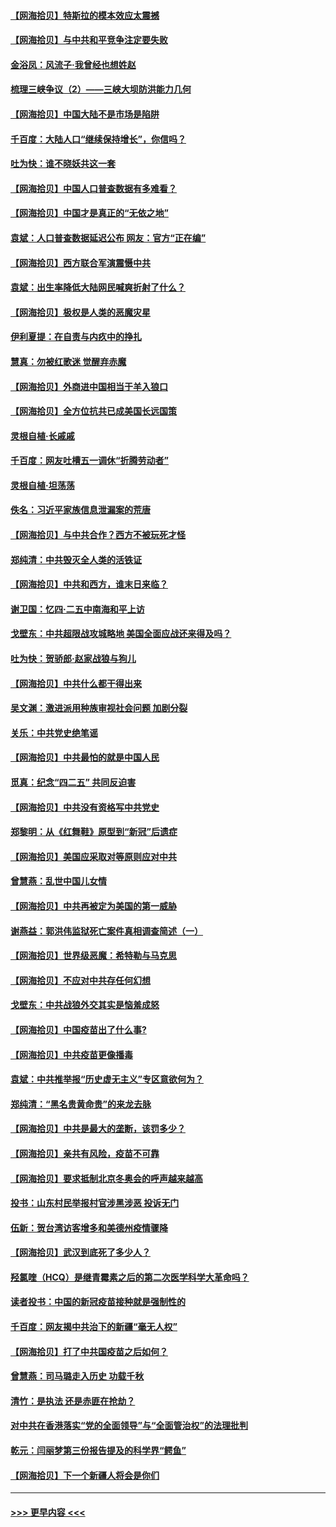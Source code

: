 #### [【网海拾贝】特斯拉的模本效应太震撼](../pages/nsc993/n12925626.md?t=05071601) 
#### [【网海拾贝】与中共和平竞争注定要失败](../pages/nsc993/n12923326.md?t=05071601) 
#### [金浴凤：风流子‧我曾经也想姓赵](../pages/nsc993/n12920911.md?t=05071601) 
#### [梳理三峡争议（2）——三峡大坝防洪能力几何](../pages/nsc993/n12920173.md?t=05071601) 
#### [【网海拾贝】中国大陆不是市场是陷阱](../pages/nsc993/n12920143.md?t=05071601) 
#### [千百度：大陆人口“继续保持增长”，你信吗？](../pages/nsc993/n12918946.md?t=05071601) 
#### [吐为快：谁不晓妖共这一套](../pages/nsc993/n12918941.md?t=05071601) 
#### [【网海拾贝】中国人口普查数据有多难看？](../pages/nsc993/n12917822.md?t=05071601) 
#### [【网海拾贝】中国才是真正的“无依之地”](../pages/nsc993/n12915845.md?t=05071601) 
#### [袁斌：人口普查数据延迟公布 网友：官方“正在编”](../pages/nsc993/n12915748.md?t=05071601) 
#### [【网海拾贝】西方联合军演震慑中共](../pages/nsc993/n12913466.md?t=05071601) 
#### [袁斌：出生率降低大陆网民喊爽折射了什么？](../pages/nsc993/n12913365.md?t=05071601) 
#### [【网海拾贝】极权是人类的恶魔灾星](../pages/nsc993/n12910697.md?t=05071601) 
#### [伊利夏提：在自责与内疚中的挣扎](../pages/nsc993/n12910493.md?t=05071601) 
#### [慧真：勿被红歌迷 觉醒弃赤魔](../pages/nsc993/n12910485.md?t=05071601) 
#### [【网海拾贝】外商进中国相当于羊入狼口](../pages/nsc993/n12908274.md?t=05071601) 
#### [【网海拾贝】全方位抗共已成美国长远国策](../pages/nsc993/n12906878.md?t=05071601) 
#### [灵根自植‧长戚戚](../pages/nsc993/n12905585.md?t=05071601) 
#### [千百度：网友吐槽五一调休“折腾劳动者”](../pages/nsc993/n12905934.md?t=05071601) 
#### [灵根自植‧坦荡荡](../pages/nsc993/n12905562.md?t=05071601) 
#### [佚名：习近平家族信息泄漏案的荒唐](../pages/nsc993/n12904705.md?t=05071601) 
#### [【网海拾贝】与中共合作？西方不被玩死才怪](../pages/nsc993/n12903873.md?t=05071601) 
#### [郑纯清：中共毁灭全人类的活铁证](../pages/nsc993/n12903785.md?t=05071601) 
#### [【网海拾贝】中共和西方，谁末日来临？](../pages/nsc993/n12903482.md?t=05071601) 
#### [谢卫国：忆四‧二五中南海和平上访](../pages/nsc993/n12902192.md?t=05071601) 
#### [戈壁东：中共超限战攻城略地 美国全面应战还来得及吗？](../pages/nsc993/n12902297.md?t=05071601) 
#### [吐为快：贺骄郎‧赵家战狼与狗儿](../pages/nsc993/n12902280.md?t=05071601) 
#### [【网海拾贝】中共什么都干得出来](../pages/nsc993/n12897500.md?t=05071601) 
#### [吴文渊：激进派用种族审视社会问题 加剧分裂](../pages/nsc993/n12893881.md?t=05071601) 
#### [关乐：中共党史绝笔谣](../pages/nsc993/n12897270.md?t=05071601) 
#### [【网海拾贝】中共最怕的就是中国人民](../pages/nsc993/n12894705.md?t=05071601) 
#### [觅真：纪念“四二五” 共同反迫害](../pages/nsc993/n12894553.md?t=05071601) 
#### [【网海拾贝】中共没有资格写中共党史](../pages/nsc993/n12892231.md?t=05071601) 
#### [郑黎明：从《红舞鞋》原型到“新冠”后遗症](../pages/nsc993/n12890469.md?t=05071601) 
#### [【网海拾贝】美国应采取对等原则应对中共](../pages/nsc993/n12889176.md?t=05071601) 
#### [曾慧燕：乱世中国儿女情](../pages/nsc993/n12887931.md?t=05071601) 
#### [【网海拾贝】中共再被定为美国的第一威胁](../pages/nsc993/n12887580.md?t=05071601) 
#### [谢燕益：郭洪伟监狱死亡案件真相调查简述（一）](../pages/nsc993/n12885648.md?t=05071601) 
#### [【网海拾贝】世界级恶魔：希特勒与马克思](../pages/nsc993/n12884062.md?t=05071601) 
#### [【网海拾贝】不应对中共存任何幻想](../pages/nsc993/n12881460.md?t=05071601) 
#### [戈壁东：中共战狼外交其实是恼羞成怒](../pages/nsc993/n12880392.md?t=05071601) 
#### [【网海拾贝】中国疫苗出了什么事?](../pages/nsc993/n12879124.md?t=05071601) 
#### [【网海拾贝】中共疫苗更像播毒](../pages/nsc993/n12876631.md?t=05071601) 
#### [袁斌：中共推举报“历史虚无主义”专区意欲何为？](../pages/nsc993/n12876530.md?t=05071601) 
#### [郑纯清：“黑名贵黄命贵”的来龙去脉](../pages/nsc993/n12875589.md?t=05071601) 
#### [【网海拾贝】中共是最大的垄断，该罚多少？](../pages/nsc993/n12874006.md?t=05071601) 
#### [【网海拾贝】亲共有风险，疫苗不可靠](../pages/nsc993/n12872224.md?t=05071601) 
#### [【网海拾贝】要求抵制北京冬奥会的呼声越来越高](../pages/nsc993/n12868962.md?t=05071601) 
#### [投书：山东村民举报村官涉黑涉恶 投诉无门](../pages/nsc993/n12869726.md?t=05071601) 
#### [伍新：贺台湾访客增多和美德州疫情骤降](../pages/nsc993/n12865651.md?t=05071601) 
#### [【网海拾贝】武汉到底死了多少人？](../pages/nsc993/n12863707.md?t=05071601) 
#### [羟氯喹（HCQ）是继青霉素之后的第二次医学科学大革命吗？](../pages/nsc993/n12638564.md?t=05071601) 
#### [读者投书：中国的新冠疫苗接种就是强制性的](../pages/nsc993/n12859932.md?t=05071601) 
#### [千百度：网友揭中共治下的新疆“毫无人权”](../pages/nsc993/n12858385.md?t=05071601) 
#### [【网海拾贝】打了中共国疫苗之后如何？](../pages/nsc993/n12857866.md?t=05071601) 
#### [曾慧燕：司马璐走入历史 功载千秋](../pages/nsc993/n12856996.md?t=05071601) 
#### [清竹：是执法 还是赤匪在抢劫？](../pages/nsc993/n12856952.md?t=05071601) 
#### [对中共在香港落实“党的全面领导”与“全面管治权”的法理批判](../pages/nsc993/n12856929.md?t=05071601) 
#### [乾元：闫丽梦第三份报告提及的科学界“鳄鱼”](../pages/nsc993/n12855985.md?t=05071601) 
#### [【网海拾贝】下一个新疆人将会是你们](../pages/nsc993/n12855864.md?t=05071601) 

----
#### [ >>> 更早内容 <<< ](../indexes/nsc993-earlier.md)
